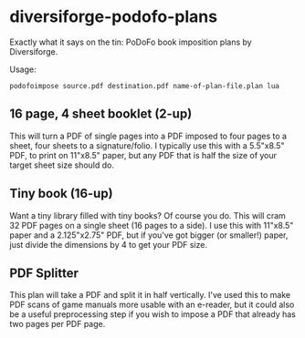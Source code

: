# diversiforge-podofo-plans
Exactly what it says on the tin: PoDoFo book imposition plans by Diversiforge.

Usage:
```
podofoimpose source.pdf destination.pdf name-of-plan-file.plan lua
```

## 16 page, 4 sheet booklet (2-up)
This will turn a PDF of single pages into a PDF imposed to four pages to a sheet, four sheets to a signature/folio. I typically use this with a 5.5"x8.5" PDF, to print on 11"x8.5" paper, but any PDF that is half the size of your target sheet size should do.

## Tiny book (16-up)
Want a tiny library filled with tiny books? Of course you do. This will cram 32 PDF pages on a single sheet (16 pages to a side). I use this with 11"x8.5" paper and a 2.125"x2.75" PDF, but if you've got bigger (or smaller!) paper, just divide the dimensions by 4 to get your PDF size.

## PDF Splitter
This plan will take a PDF and split it in half vertically. I've used this to make PDF scans of game manuals more usable with an e-reader, but it could also be a useful preprocessing step if you wish to impose a PDF that already has two pages per PDF page.

